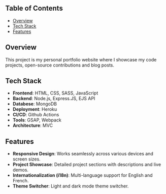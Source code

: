 ## Table of Contents
- [Overview](#overview)
- [Tech Stack](#tech-stack)
- [Features](#features)

## Overview
This project is my personal portfolio website where I showcase my code projects, open-source contributions and blog posts.

## Tech Stack
- **Frontend**: HTML, CSS, SASS, JavaScript
- **Backend**: Node.js, Express.JS, EJS API 
- **Databese**: MongoDB
- **Deployment**: Heroku
- **CI/CD**: Github Actions
- **Tools**: GSAP, Webpack
- **Architecture**: MVC

## Features
- **Responsive Design**: Works seamlessly across various devices and screen sizes.
- **Project Showcase**: Detailed project sections with descriptions and live demos.
- **Internationalization (i18n)**: Multi-language support for English and French.
- **Theme Switcher**: Light and dark mode theme switcher.